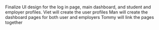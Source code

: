 Finalize UI design for the log in page, main dashboard, and student and employer profiles.
Viet will create the user profiles
Man will create the dashboard pages for both user and employers
Tommy will link the pages together
